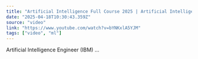 ```yaml
---
title: "Artificial Intelligence Full Course 2025 | Artificial Intelligence Tutorial | AI Course |Simplilearn"
date: "2025-04-18T10:30:43.359Z"
source: "video"
link: "https://www.youtube.com/watch?v=bYNKxlA5YJM"
tags: ["video", "ml"]
---
```


Artificial Intelligence Engineer (IBM) ...
